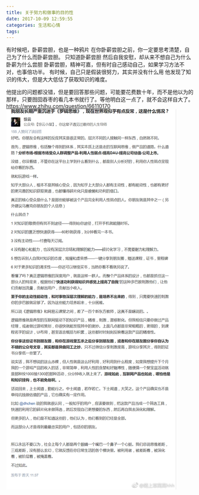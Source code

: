```yaml
---
title: 关于努力和做事的目的性
date: 2017-10-09 12:59:55
categories: 生活和心情
tags:
---
```

有时候吧，卧薪尝胆，也是一种鸦片
在你卧薪尝胆之前，你一定要思考清楚，自己为了什么而卧薪尝胆。
只知道卧薪尝胆   然后自我安慰，却从来不想自己为什么卧薪为什么尝胆
卧薪尝胆，精神可嘉，但有时自己感动自己，如果学习方法不对，也事倍功半。
有时候，自己只是假装很努力，其实并没有什么用
他发现了知识的伟大，但是大大低估了获取知识的难度。

他提出的问题都没错，但是要回答那些问题，可能要花费数十年，而不是他以为的那样，只要囫囵吞枣的看几本书就行了。等他明白这一点了，就不会这样自大了。
https://www.zhihu.com/question/66110170
![](aim-effort/1.jpg)
